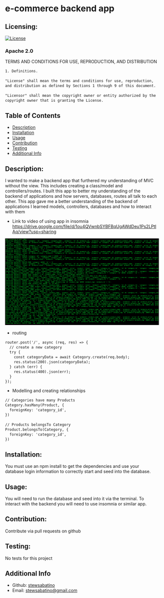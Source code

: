 # e-commerce backend app

## Licensing:
[![License](https://img.shields.io/badge/License-Apache%202.0-blue.svg)](https://opensource.org/licenses/Apache-2.0)<br>
<h3>Apache 2.0</h3>
TERMS AND CONDITIONS FOR USE, REPRODUCTION, AND DISTRIBUTION

    1. Definitions.
    
    "License" shall mean the terms and conditions for use, reproduction, and distribution as defined by Sections 1 through 9 of this document.
    
    "Licensor" shall mean the copyright owner or entity authorized by the copyright owner that is granting the License.


## Table of Contents
- [Description](#description)
- [Installation](#installation)
- [Usage](#usage)
- [Contribution](#contribution)
- [Testing](#testing)
- [Additional Info](#additional-info)

## Description:
I wanted to make a backend app that furthered my understanding of MVC without the view. This includes creating a class/model and controllers/routes.
I built this app to better my understanding of the backend of applications and how servers, databases, routes all talk to each other.
This app gave me a better understanding of the backend of applications
I learned models, controllers, databases and how to interact with them

* Link to video of using app in insomnia 
https://drive.google.com/file/d/1ou4QVwnbSYBFBqUgAWdDeu1Ps2LPtlAq/view?usp=sharing

<img src="./img/terminal.png" alt="terminal interactions with insomnia while using app">

* routing
```
router.post('/', async (req, res) => {
  // create a new category
  try {
    const categoryData = await Category.create(req.body);
    res.status(200).json(categoryData);
  } catch (err) {
    res.status(400).json(err);
  }
});
```

* Modelling and creating relationships
```
// Categories have many Products
Category.hasMany(Product, {
  foreignKey: 'category_id',
})

// Products belongsTo Category
Product.belongsTo(Category, {
  foreignKey: 'category_id',
})
```

## Installation:
You must use an npm install to get the dependencies and use your database login information to correctly start and seed into the database.

## Usage:
You will need to run the database and seed into it via the terminal. To interact with the backend you will need to use insomnia or similar app.

## Contribution:
Contribute via pull requests on github

## Testing:
No tests for this project

## Additional Info
- Github: [stewsabatino](https://github.com/stewsabatino)
- Email: stewsabatino@gmail.com

  